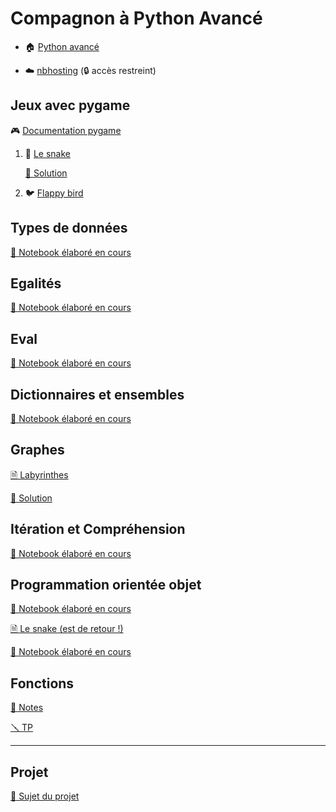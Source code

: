 # Compagnon à Python Avancé

  - 🏠 [Python avancé](https://github.com/ue12-p21/python-advanced) 
  
  - ☁️ [nbhosting](https://nbhosting.inria.fr/) (🔒 accès restreint)

## Jeux avec pygame

🎮 [Documentation pygame](https://www.pygame.org/docs/)

 1. 🐍 [Le snake](tps/games/README-snake.md)

    [📄 Solution](tps/games/solutions/snake.py)

 2. 🐦 [Flappy bird](tps/games/README-flappybird.md)

## Types de données

[📓 Notebook élaboré en cours](notebooks/02-types%20de%20donn%C3%A9es.ipynb)

## Egalités

[📓 Notebook élaboré en cours](notebooks/03-Egalités%20structurelles%20et%20référentielles.ipynb)

## Eval

[📓 Notebook élaboré en cours](notebooks/03-Repr%20et%20eval.ipynb)

## Dictionnaires et ensembles

[📓 Notebook élaboré en cours](notebooks/03-Dictionnaires%20et%20ensembles.ipynb)

## Graphes

[🗎 Labyrinthes](tps/graphs)

[📄 Solution](tps/graphs/solutions/mazes.py)

## Itération et Compréhension

[📓 Notebook élaboré en cours](notebooks/04-Itération%20et%20Compréhension.ipynb)

## Programmation orientée objet

[📓 Notebook élaboré en cours](notebooks/05-Objets%20et%20Classes.ipynb)

[🗎 Le snake (est de retour !)](tps/objets/README.md)

[📓 Notebook élaboré en cours](notebooks/06-Objets%20et%20Classes.ipynb)

## Fonctions

[📖 Notes](https://boisgera.github.io/python-advanced-companion/cours/fonctions)


[🪛 TP](https://boisgera.github.io/python-advanced-companion/tps/fonctions)


<!--
--------------------------------------------------------------------------------

## *Coming Soon*

[📖 Notes](https://boisgera.github.io/python-advanced-companion/cours/bibliothèque) 🏗️

-->

--------------------------------------------------------------------------------

## Projet

[📒 Sujet du projet](https://github.com/boisgera/python-advanced-eval#notebooks-jupyter)

